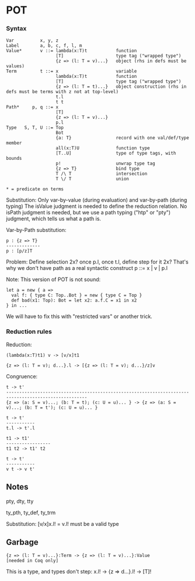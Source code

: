 POT 
===


### Syntax

    Var          x, y, z
    Label        a, b, c, f, l, m
    Value*       v ::= lambda(x:T)t           function
                       [T]                    type tag ("wrapped type")
                       {z => (l: T = v)...}   object (rhs in defs must be values)
    Term         t ::= x                      variable
                       lambda(x:T)t           function
                       [T]                    type tag ("wrapped type")
                       {z => (l: T = t)...}   object construction (rhs in defs must be terms with z not at top-level)
                       t.l
                       t t
    Path*     p, q ::= x
                       [T]
                       {z => (l: T = v)...}
                       p.l
    Type   S, T, U ::= Top
                       Bot
                       {a: T}                 record with one val/def/type member
                       all(x:T)U              function type
                       [T..U]                 type of type tags, with bounds
                       p!                     unwrap type tag
                       {z => T}               bind type
                       T /\ T                 intersection
                       T \/ T                 union

    * = predicate on terms

Substitution: Only var-by-value (during evaluation) and var-by-path (during typing)
The isValue judgment is needed to define the reduction relation.
No isPath judgment is needed, but we use a path typing ("htp" or "pty") judgment, which tells us what a path is.

Var-by-Path substitution:

    p : {z => T}
    -------------
    p : [p/z]T

Problem: Define selection 2x? once p.l, once t.l, define step for it 2x?
That's why we don't have path as a real syntactic construct  p ::= x | v | p.l

Note: This version of POT is not sound:

    let a = new { a =>
      val f: { type C: Top..Bot } = new { type C = Top }
      def bad(x1: Top): Bot = let x2: a.f.C = x1 in x2
    } in ...

We will have to fix this with "restricted vars" or another trick.


### Reduction rules

Reduction:

    (lambda(x:T)t1) v -> [v/x]t1
        
    {z => (l: T = v); d...}.l -> [{z => (l: T = v); d...}/z]v
    

Congruence:

    t -> t'
    -----------------------------------------------------------------------------------------------------
    {z => (a: S = v)...; (b: T = t); (c: U = u)... } -> {z => (a: S = v)...; (b: T = t'); (c: U = u)... }
    
    t -> t'
    -----------
    t.l -> t'.l
        
    t1 -> t1'
    -----------------
    t1 t2 -> t1' t2

    t -> t'
    -----------
    v t -> v t'

    
    
## Notes

pty, dty, tty

ty_pth, ty_def, ty_trm

Substitution:
    [v/x]x.l!  =  v.l!    must be a valid type

    
## Garbage

    {z => (l: T = v)...}:Term -> {z => (l: T = v)...}:Value         [needed in Coq only]

This is a type, and types don't step:
    x.l!  ->  {z => d...}.l!  ->  [T]!

